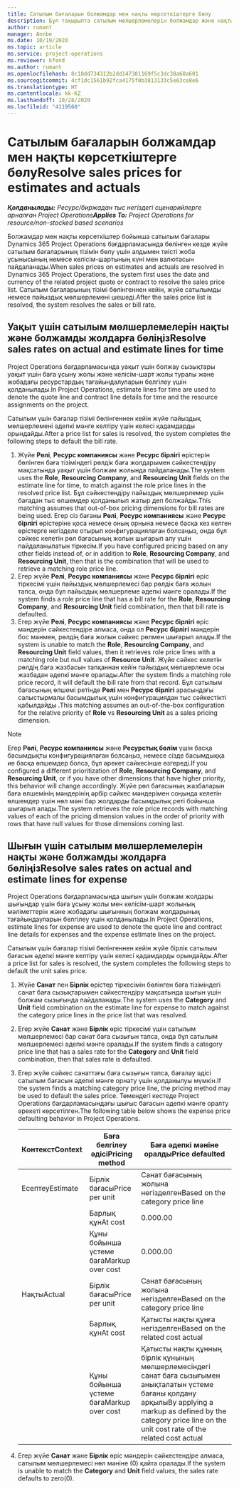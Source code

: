 ```yaml
---
title: Сатылым бағаларын болжамдар мен нақты көрсеткіштерге бөлу
description: Бұл тақырыпта сатылым мөлшерлемелерін болжамдар және нақты көрсеткіштерге бөлу жолы туралы ақпарат берілген.
author: rumant
manager: Annbe
ms.date: 10/19/2020
ms.topic: article
ms.service: project-operations
ms.reviewer: kfend
ms.author: rumant
ms.openlocfilehash: 8c18dd734312b2dd147381169f5c3dc38a68a601
ms.sourcegitcommit: 4cf1dc1561b92fca4175f0b3813133c5e63ce8e6
ms.translationtype: HT
ms.contentlocale: kk-KZ
ms.lasthandoff: 10/28/2020
ms.locfileid: "4119560"
---
```

# <a name="resolve-sales-prices-for-estimates-and-actuals"></a><span data-ttu-id="ccfad-103">Сатылым бағаларын болжамдар мен нақты көрсеткіштерге бөлу</span><span class="sxs-lookup"><span data-stu-id="ccfad-103">Resolve sales prices for estimates and actuals</span></span>

<span data-ttu-id="ccfad-104">_**Қолданылады:** Ресурс/биржадан тыс негіздегі сценарийлерге арналған Project Operations_</span><span class="sxs-lookup"><span data-stu-id="ccfad-104">_**Applies To:** Project Operations for resource/non-stocked based scenarios_</span></span>

<span data-ttu-id="ccfad-105">Болжамдар мен нақты көрсеткіштер бойынша сатылым бағалары Dynamics 365 Project Operations бағдарламасында бөлінген кезде жүйе сатылым бағаларының тізімін бөлу үшін алдымен тиісті жоба ұсынысының немесе келісім-шартының күні мен валютасын пайдаланады.</span><span class="sxs-lookup"><span data-stu-id="ccfad-105">When sales prices on estimates and actuals are resolved in Dynamics 365 Project Operations, the system first uses the date and currency of the related project quote or contract to resolve the sales price list.</span></span> <span data-ttu-id="ccfad-106">Сатылым бағаларының тізімі бөлінгеннен кейін, жүйе сатылымды немесе пайыздық мөлшерлемені шешеді.</span><span class="sxs-lookup"><span data-stu-id="ccfad-106">After the sales price list is resolved, the system resolves the sales or bill rate.</span></span>

## <a name="resolve-sales-rates-on-actual-and-estimate-lines-for-time"></a><span data-ttu-id="ccfad-107">Уақыт үшін сатылым мөлшерлемелерін нақты және болжамды жолдарға бөліңіз</span><span class="sxs-lookup"><span data-stu-id="ccfad-107">Resolve sales rates on actual and estimate lines for time</span></span>

<span data-ttu-id="ccfad-108">Project Operations бағдарламасында уақыт үшін болжау сызықтары уақыт үшін баға ұсыну жолы және келісім-шарт жолы туралы және жобадағы ресурстардың тағайындалуларын белгілеу үшін қолданылады.</span><span class="sxs-lookup"><span data-stu-id="ccfad-108">In Project Operations, estimate lines for time are used to denote the quote line and contract line details for time and the resource assignments on the project.</span></span>

<span data-ttu-id="ccfad-109">Сатылым үшін бағалар тізімі бөлінгеннен кейін жүйе пайыздық мөлшерлемені әдепкі мәнге келтіру үшін келесі қадамдарды орындайды.</span><span class="sxs-lookup"><span data-stu-id="ccfad-109">After a price list for sales is resolved, the system completes the following steps to default the bill rate.</span></span>

1. <span data-ttu-id="ccfad-110">Жүйе **Рөлі**, **Ресурс компаниясы** және **Ресурс бірлігі** өрістерін бөлінген баға тізіміндегі рөлдік баға жолдарымен сәйкестендіру мақсатында уақыт үшін болжам жолында пайдаланады.</span><span class="sxs-lookup"><span data-stu-id="ccfad-110">The system uses the **Role**, **Resourcing Company**, and **Resourcing Unit** fields on the estimate line for time, to match against the role price lines in the resolved price list.</span></span> <span data-ttu-id="ccfad-111">Бұл сәйкестендіру пайыздық мөлшерлемер үшін бағадан тыс өлшемдер қолданылып жатыр деп болжайды.</span><span class="sxs-lookup"><span data-stu-id="ccfad-111">This matching assumes that out-of-box pricing dimensions for bill rates are being used.</span></span> <span data-ttu-id="ccfad-112">Егер сіз бағаны **Рөлі**, **Ресурс компаниясы** және **Ресурс бірлігі** өрістеріне қоса немесе оның орнына немесе басқа кез келген өрістерге негізделе отырып конфигурациялаған болсаңыз, онда бұл сәйкес келетін рөл бағасының жолын шығарып алу үшін пайдаланылатын тіркесім.</span><span class="sxs-lookup"><span data-stu-id="ccfad-112">If you have configured pricing based on any other fields instead of, or in addition to **Role**, **Resourcing Company**, and **Resourcing Unit**, then that is the combination that will be used to retrieve a matching role price line.</span></span>
2. <span data-ttu-id="ccfad-113">Егер жүйе **Рөлі**, **Ресурс компаниясы** және **Ресурс бірлігі** өріс тіркесімі үшін пайыздық мөлшерлемесі бар рөлдік баға жолын тапса, онда бұл пайыздық мөлшерлеме әдепкі мәнге оралады.</span><span class="sxs-lookup"><span data-stu-id="ccfad-113">If the system finds a role price line that has a bill rate for the **Role**, **Resourcing Company**, and **Resourcing Unit** field combination, then that bill rate is defaulted.</span></span>
3. <span data-ttu-id="ccfad-114">Егер жүйе **Рөлі**, **Ресурс компаниясы** және **Ресурс бірлігі** өріс мәндерін сәйкестендіре алмаса, онда ол **Ресурс бірлігі** мәндерін бос мәнмен, рөлдің баға жолын сәйкес рөлмен шығарып алады.</span><span class="sxs-lookup"><span data-stu-id="ccfad-114">If the system is unable to match the **Role**, **Resourcing Company**, and **Resourcing Unit** field values, then it retrieves role price lines with a matching role but null values of **Resource Unit**.</span></span> <span data-ttu-id="ccfad-115">Жүйе сәйкес келетін рөлдің баға жазбасын тапқаннан кейін пайыздық мөлшерлеме осы жазбадан әдепкі мәнге оралады.</span><span class="sxs-lookup"><span data-stu-id="ccfad-115">After the system finds a matching role price record, it will default the bill rate from that record.</span></span> <span data-ttu-id="ccfad-116">Бұл сатылым бағасының өлшемі ретінде **Рөлі** мен **Ресурс бірлігі** арасындағы салыстырмалы басымдылық үшін конфигурациядан тыс сәйкестікті қабылдайды .</span><span class="sxs-lookup"><span data-stu-id="ccfad-116">This matching assumes an out-of-the-box configuration for the relative priority of **Role** vs **Resourcing Unit** as a sales pricing dimension.</span></span>

> [!NOTE]
> <span data-ttu-id="ccfad-117">Егер **Рөлі**, **Ресурс компаниясы** және **Ресурстық бөлім** үшін басқа басымдықты конфигурациялаған болсаңыз, немесе сізде басымдыққа ие басқа өлшемдер болса, бұл әрекет сәйкесінше өзгереді.</span><span class="sxs-lookup"><span data-stu-id="ccfad-117">If you configured a different prioritization of **Role**, **Resourcing Company**, and **Resourcing Unit**, or if you have other dimensions that have higher priority, this behavior will change accordingly.</span></span> <span data-ttu-id="ccfad-118">Жүйе рөл бағасының жазбаларын баға өлшемінің мәндерінің әрбір сәйкес мәндерімен соңында келетін өлшемдер үшін нөл мәні бар жолдарды басымдылық реті бойынша шығарып алады.</span><span class="sxs-lookup"><span data-stu-id="ccfad-118">The system retrieves the role price records with matching values of each of the pricing dimension values in the order of priority with rows that have null values for those dimensions coming last.</span></span>

## <a name="resolve-sales-rates-on-actual-and-estimate-lines-for-expense"></a><span data-ttu-id="ccfad-119">Шығын үшін сатылым мөлшерлемелерін нақты және болжамды жолдарға бөліңіз</span><span class="sxs-lookup"><span data-stu-id="ccfad-119">Resolve sales rates on actual and estimate lines for expense</span></span>

<span data-ttu-id="ccfad-120">Project Operations бағдарламасында шығын үшін болжам жолдары шығындар үшін баға ұсыну жолы мен келісім-шарт жолының мәліметтерін және жобадағы шығынның болжам жолдарының тағайындауларын белгілеу үшін қолданылады.</span><span class="sxs-lookup"><span data-stu-id="ccfad-120">In Project Operations, estimate lines for expense are used to denote the quote line and contract line details for expenses and the expense estimate lines on the project.</span></span>

<span data-ttu-id="ccfad-121">Сатылым үшін бағалар тізімі бөлінгеннен кейін жүйе бірлік сатылым бағасын әдепкі мәнге келтіру үшін келесі қадамдарды орындайды.</span><span class="sxs-lookup"><span data-stu-id="ccfad-121">After a price list for sales is resolved, the system completes the following steps to default the unit sales price.</span></span>

1. <span data-ttu-id="ccfad-122">Жүйе **Санат** пен **Бірлік** өрістер тіркесімін бөлінген баға тізіміндегі санат баға сызықтарымен сәйкестендіру мақсатында шығын үшін болжам сызығында пайдаланады.</span><span class="sxs-lookup"><span data-stu-id="ccfad-122">The system uses the **Category** and **Unit** field combination on the estimate line for expense to match against the category price lines in the price list that was resolved.</span></span>
2. <span data-ttu-id="ccfad-123">Егер жүйе **Санат** және **Бірлік** өріс тіркесімі үшін сатылым мөлшерлемесі бар санат баға сызығын тапса, онда бұл сатылым мөлшерлемесі әдепкі мәнге оралады.</span><span class="sxs-lookup"><span data-stu-id="ccfad-123">If the system finds a category price line that has a sales rate for the **Category** and **Unit** field combination, then that sales rate is defaulted.</span></span>
3. <span data-ttu-id="ccfad-124">Егер жүйе сәйкес санаттағы баға сызығын тапса, бағалау әдісі сатылым бағасын әдепкі мәнге орнату үшін қолданылуы мүмкін.</span><span class="sxs-lookup"><span data-stu-id="ccfad-124">If the system finds a matching category price line, the pricing method may be used to default the sales price.</span></span> <span data-ttu-id="ccfad-125">Төмендегі кестеде Project Operations бағдарламасындағы шығыс бағасын әдепкі мәнге оралту әрекеті көрсетілген.</span><span class="sxs-lookup"><span data-stu-id="ccfad-125">The following table below shows the expense price defaulting behavior in Project Operations.</span></span>

    | <span data-ttu-id="ccfad-126">Контекст</span><span class="sxs-lookup"><span data-stu-id="ccfad-126">Context</span></span> | <span data-ttu-id="ccfad-127">Баға белгілеу әдісі</span><span class="sxs-lookup"><span data-stu-id="ccfad-127">Pricing method</span></span> | <span data-ttu-id="ccfad-128">Баға әдепкі мәніне оралды</span><span class="sxs-lookup"><span data-stu-id="ccfad-128">Price defaulted</span></span> |
    | --- | --- | --- |
    | <span data-ttu-id="ccfad-129">Есептеу</span><span class="sxs-lookup"><span data-stu-id="ccfad-129">Estimate</span></span> | <span data-ttu-id="ccfad-130">Бірлік бағасы</span><span class="sxs-lookup"><span data-stu-id="ccfad-130">Price per unit</span></span> | <span data-ttu-id="ccfad-131">Санат бағасының жолына негізделген</span><span class="sxs-lookup"><span data-stu-id="ccfad-131">Based on the category price line</span></span> |
    | &nbsp; | <span data-ttu-id="ccfad-132">Барлық құн</span><span class="sxs-lookup"><span data-stu-id="ccfad-132">At cost</span></span> | <span data-ttu-id="ccfad-133">0.00</span><span class="sxs-lookup"><span data-stu-id="ccfad-133">0.00</span></span> |
    | &nbsp; | <span data-ttu-id="ccfad-134">Құны бойынша үстеме баға</span><span class="sxs-lookup"><span data-stu-id="ccfad-134">Markup over cost</span></span> | <span data-ttu-id="ccfad-135">0.00</span><span class="sxs-lookup"><span data-stu-id="ccfad-135">0.00</span></span> |
    | <span data-ttu-id="ccfad-136">Нақты</span><span class="sxs-lookup"><span data-stu-id="ccfad-136">Actual</span></span> | <span data-ttu-id="ccfad-137">Бірлік бағасы</span><span class="sxs-lookup"><span data-stu-id="ccfad-137">Price per unit</span></span> | <span data-ttu-id="ccfad-138">Санат бағасының жолына негізделген</span><span class="sxs-lookup"><span data-stu-id="ccfad-138">Based on the category price line</span></span> |
    | &nbsp; | <span data-ttu-id="ccfad-139">Барлық құн</span><span class="sxs-lookup"><span data-stu-id="ccfad-139">At cost</span></span> | <span data-ttu-id="ccfad-140">Қатысты нақты құнға негізделген</span><span class="sxs-lookup"><span data-stu-id="ccfad-140">Based on the related cost actual</span></span> |
    | &nbsp; | <span data-ttu-id="ccfad-141">Құны бойынша үстеме баға</span><span class="sxs-lookup"><span data-stu-id="ccfad-141">Markup over cost</span></span> | <span data-ttu-id="ccfad-142">Қатысты нақты құнның бірлік құнының мөлшерлемесіндегі санат баға сызығымен анықталатын үстеме бағаны  қолдану арқылы</span><span class="sxs-lookup"><span data-stu-id="ccfad-142">By applying a markup as defined by the category price line on the unit cost rate of the related cost actual</span></span> |

4. <span data-ttu-id="ccfad-143">Егер жүйе **Санат** және **Бірлік** өріс мәндерін сәйкестендіре алмаса, сатылым мөлшерлемесі нөл мәніне (0) қайта оралады.</span><span class="sxs-lookup"><span data-stu-id="ccfad-143">If the system is unable to match the **Category** and **Unit** field values, the sales rate defaults to zero(0).</span></span>

